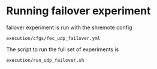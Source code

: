 # Running failover experiment

failover experiment is run with the shremote config

`execution/cfgs/fec_udp_failover.yml`

The script to run the full set of experiments is

`execution/run_udp_failover.sh`


